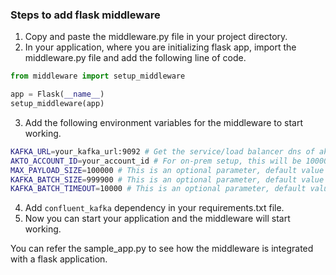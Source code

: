 ### Steps to add flask middleware 

1. Copy and paste the middleware.py file in your project directory.
2. In your application, where you are initializing flask app, import the middleware.py file and add the following line of code.
```python
from middleware import setup_middleware

app = Flask(__name__)
setup_middleware(app)
```
3. Add the following environment variables for the middleware to start working.
```bash
KAFKA_URL=your_kafka_url:9092 # Get the service/load balancer dns of akto-runtime
AKTO_ACCOUNT_ID=your_account_id # For on-prem setup, this will be 1000000, for cloud setup, grab the account id from Settings > About
MAX_PAYLOAD_SIZE=100000 # This is an optional parameter, default value is 100000. Request payloads greater than this size will be ignored
KAFKA_BATCH_SIZE=999900 # This is an optional parameter, default value is 999900. This is the number of requests that will be batched together before sending to kafka
KAFKA_BATCH_TIMEOUT=10000 # This is an optional parameter, default value is 10000. This is the time in milliseconds after which the batch will be sent to kafka
```
4. Add `confluent_kafka` dependency in your requirements.txt file.
5. Now you can start your application and the middleware will start working.

You can refer the sample_app.py to see how the middleware is integrated with a flask application.


